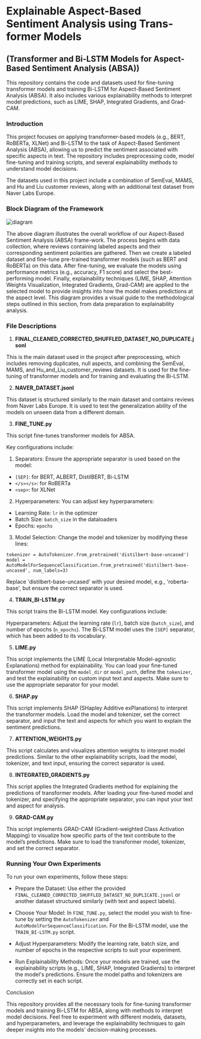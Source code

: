 # Explainable Aspect-Based Sentiment Analysis using Trans-former Models 

## (Transformer and Bi-LSTM Models for Aspect-Based Sentiment Analysis (ABSA))

This repository contains the code and datasets used for fine-tuning transformer models and training Bi-LSTM for Aspect-Based Sentiment Analysis (ABSA). It also includes various explainability methods to interpret model predictions, such as LIME, SHAP, Integrated Gradients, and Grad-CAM.

### Introduction

This project focuses on applying transformer-based models (e.g., BERT, RoBERTa, XLNet) and Bi-LSTM to the task of Aspect-Based Sentiment Analysis (ABSA), allowing us to predict the sentiment associated with specific aspects in text. The repository includes preprocessing code, model fine-tuning and training scripts, and several explainability methods to understand model decisions.

The datasets used in this project include a combination of SemEval, MAMS, and Hu and Liu customer reviews, along with an additional test dataset from Naver Labs Europe.

### Block Diagram of the Framework
![diagram](https://github.com/user-attachments/assets/e6447b54-130a-4d1e-b4a4-2efd83b8f86a)

The above diagram illustrates the overall workflow of our Aspect-Based Sentiment Analysis (ABSA) frame-work. The process begins with data collection, where reviews containing labeled aspects and their corresponding sentiment polarities are gathered. Then we create a labeled dataset and fine-tune pre-trained transformer models (such as BERT and RoBERTa) on this data. After fine-tuning, we evaluate the models using performance metrics (e.g., accuracy, F1 score) and select the best-performing model. Finally, explainability techniques (LIME, SHAP, Attention Weights Visualization, Integrated Gradients, Grad-CAM) are applied to the selected model to provide insights into how the model makes predictions at the aspect level. This diagram provides a visual guide to the methodological steps outlined in this section, from data preparation to explainability analysis.



### File Descriptions

1. **FINAL_CLEANED_CORRECTED_SHUFFLED_DATASET_NO_DUPLICATE.jsonl**

This is the main dataset used in the project after preprocessing, which includes removing duplicates, null aspects, and combining the SemEval, MAMS, and Hu_and_Liu_customer_reviews datasets. It is used for the fine-tuning of transformer models and for training and evaluating the Bi-LSTM.

2. **NAVER_DATASET.jsonl**

This dataset is structured similarly to the main dataset and contains reviews from Naver Labs Europe. It is used to test the generalization ability of the models on unseen data from a different domain.

3. **FINE_TUNE.py**

This script fine-tunes transformer models for ABSA.

Key configurations include:

1. Separators: Ensure the appropriate separator is used based on the model:
- `[SEP]`: for BERT, ALBERT, DistilBERT, Bi-LSTM
- `</s></s>`: for RoBERTa
- `<sep>`: for XLNet
2. Hyperparameters: You can adjust key hyperparameters:
- Learning Rate: `lr` in the optimizer
- Batch Size: `batch_size` in the dataloaders
- Epochs: `epochs`
3. Model Selection: Change the model and tokenizer by modifying these lines:

```
tokenizer = AutoTokenizer.from_pretrained('distilbert-base-uncased')
model = AutoModelForSequenceClassification.from_pretrained('distilbert-base-uncased', num_labels=3)
```
Replace 'distilbert-base-uncased' with your desired model, e.g., 'roberta-base', but ensure the correct separator is used.

4. **TRAIN_BI-LSTM.py**

This script trains the Bi-LSTM model. Key configurations include:

Hyperparameters: Adjust the learning rate (`lr`), batch size (`batch_size`), and number of epochs (`n_epochs`).
The Bi-LSTM model uses the `[SEP]` separator, which has been added to its vocabulary.

5. **LIME.py**

This script implements the LIME (Local Interpretable Model-agnostic Explanations) method for explainability. You can load your fine-tuned transformer model using the `model_dir` or `model_path`, define the `tokenizer`, and test the explainability on custom input text and aspects. Make sure to use the appropriate separator for your model.

6. **SHAP.py**

This script implements SHAP (SHapley Additive exPlanations) to interpret the transformer models. Load the model and tokenizer, set the correct separator, and input the text and aspects for which you want to explain the sentiment predictions.

7. **ATTENTION_WEIGHTS.py**

This script calculates and visualizes attention weights to interpret model predictions. Similar to the other explainability scripts, load the model, tokenizer, and text input, ensuring the correct separator is used.

8. **INTEGRATED_GRADIENTS.py**

This script applies the Integrated Gradients method for explaining the predictions of transformer models. After loading your fine-tuned model and tokenizer, and specifying the appropriate separator, you can input your text and aspect for analysis.

9. **GRAD-CAM.py**

This script implements GRAD-CAM (Gradient-weighted Class Activation Mapping) to visualize how specific parts of the text contribute to the model’s predictions. Make sure to load the transformer model, tokenizer, and set the correct separator.

### Running Your Own Experiments

To run your own experiments, follow these steps:

- Prepare the Dataset: Use either the provided `FINAL_CLEANED_CORRECTED_SHUFFLED_DATASET_NO_DUPLICATE.jsonl` or another dataset structured similarly (with text and aspect labels).

- Choose Your Model: In `FINE_TUNE.py`, select the model you wish to fine-tune by setting the `AutoTokenizer` and `AutoModelForSequenceClassification`. For the Bi-LSTM model, use the `TRAIN_BI-LSTM.py` script.

- Adjust Hyperparameters: Modify the learning rate, batch size, and number of epochs in the respective scripts to suit your experiment.

- Run Explainability Methods: Once your models are trained, use the explainability scripts (e.g., LIME, SHAP, Integrated Gradients) to interpret the model's predictions. Ensure the model paths and tokenizers are correctly set in each script.

Conclusion

This repository provides all the necessary tools for fine-tuning transformer models and training Bi-LSTM for ABSA, along with methods to interpret model decisions. Feel free to experiment with different models, datasets, and hyperparameters, and leverage the explainability techniques to gain deeper insights into the models' decision-making processes.
